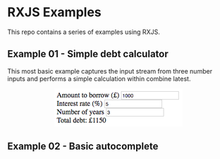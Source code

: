 # RXJS Examples

This repo contains a series of examples using RXJS.

## Example 01 - Simple debt calculator
This most basic example captures the input stream from three number inputs and
performs a simple calculation within combine latest.

<p align="center">
  <img src="01-simple-debt-calculator/screenshot.png" alt="Simple debt calculator" width="292" height="86"/>
</p>

## Example 02 - Basic autocomplete
